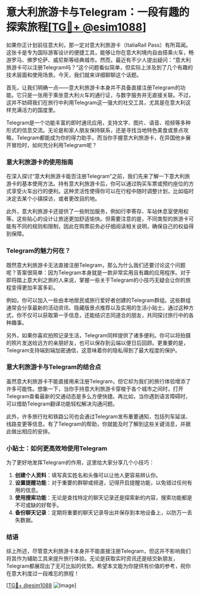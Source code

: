 # 意大利旅游卡与Telegram：一段有趣的探索旅程[[TG💪+ @esim1088](https://t.me/s/esim1088)]

如果你正计划前往意大利，那一定对意大利旅游卡（ItaliaRail Pass）有所耳闻。这张卡是专为国际游客设计的便捷工具，能够让你在意大利境内自由搭乘火车，畅游罗马、佛罗伦萨、威尼斯等经典城市。然而，最近有不少人提出疑问：“意大利旅游卡可以注册Telegram吗？”这个问题看似简单，但实际上涉及到了几个有趣的技术层面和使用场景。今天，我们就来详细聊聊这个话题。

首先，让我们明确一点——意大利旅游卡本身并不具备直接注册Telegram的功能。它只是一张用于乘坐意大利火车的通行证，与数字服务并无直接关联。不过，这并不妨碍我们在旅行中利用Telegram这一强大的社交工具，尤其是在意大利这样充满活力的国度里。

Telegram是一个功能丰富的即时通讯应用，支持文字、图片、语音、视频等多种形式的信息交流。无论是和家人朋友保持联系，还是寻找当地特色美食或景点攻略，Telegram都能成为你的得力助手。而当你手握意大利旅游卡，在异国他乡展开冒险时，如何充分利用Telegram呢？

### 意大利旅游卡的使用指南

在深入探讨“意大利旅游卡能否注册Telegram”之前，我们先来了解一下意大利旅游卡的基本使用方法。持有意大利旅游卡后，你可以通过购买车票或预约座位的方式享受火车出行的便利。这种灵活性使得你可以在行程中随时调整计划，比如临时决定去某个小镇探访，或者更改目的地。

此外，意大利旅游卡还提供了一些附加服务，例如行李寄存、车站休息室使用权等。这些贴心的设计让旅途更加舒适愉快。但需要注意的是，不同类型的旅游卡可能有不同的规则和限制，因此在购票前务必仔细阅读相关说明，确保自己的权益得到保障。

### Telegram的魅力何在？

既然意大利旅游卡无法直接注册Telegram，那么为什么我们还要讨论这个问题呢？答案很简单：因为Telegram本身就是一款非常实用且有趣的应用程序。对于即将踏上意大利之旅的人来说，掌握一些关于Telegram的小技巧无疑会让你的旅程变得更加丰富多彩。

例如，你可以加入一些由本地居民或旅行爱好者创建的Telegram群组。这些群组通常会分享最新的活动资讯、隐藏版景点推荐以及实用的生活小贴士。通过这种方式，你不仅可以获取第一手信息，还能结识志同道合的朋友，共同探讨旅行中的各种趣事。

另外，如果你喜欢拍照记录生活，Telegram同样提供了诸多便利。你可以将拍摄的照片发送给远方的亲朋好友，也可以保存到云端以便日后回顾。更重要的是，Telegram支持端到端加密通信，这意味着你的隐私得到了最大程度的保护。

### 意大利旅游卡与Telegram的结合点

虽然意大利旅游卡不能直接用来注册Telegram，但它却为我们的旅行体验增添了许多可能性。想象一下，当你手持意大利旅游卡穿梭于各个城市之间时，打开Telegram查看最新的交通动态是多么方便快捷。再比如，当你遇到语言障碍时，可以借助Telegram翻译功能轻松解决沟通问题。

此外，许多旅行社和铁路公司也会通过Telegram发布重要通知，包括列车延误、线路变更等信息。有了Telegram的帮助，你就能及时了解到这些关键消息，并据此做出相应的安排。

### 小贴士：如何更高效地使用Telegram

为了更好地发挥Telegram的作用，这里给大家分享几个小技巧：

1. **创建个人资料**：填写真实姓名和头像可以让他人更容易辨认你。
2. **设置提醒功能**：对于重要的群聊或频道，记得开启提醒功能，以免错过任何有用的信息。
3. **使用搜索功能**：无论是查找特定的聊天记录还是探索新的内容，搜索功能都是不可或缺的好帮手。
4. **备份聊天记录**：定期将重要的聊天记录导出并保存到本地设备上，以防万一丢失数据。

### 结语

综上所述，尽管意大利旅游卡本身并不能直接注册Telegram，但这并不影响我们将其作为辅助工具来提升旅行体验。无论是获取实时资讯还是结交新朋友，Telegram都展现出了无可比拟的优势。希望本文能为你提供有价值的参考，祝你在意大利度过一段难忘的旅程！

[[TG💪+ @esim1088](https://t.me/s/esim1088) ![Image](https://i.postimg.cc/4NQfJmqS/Snipaste-2025-05-13-00-14-12.png)]